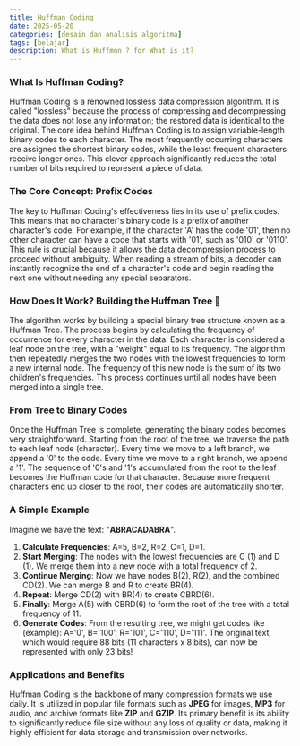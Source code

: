 ```yaml
---
title: Huffman Coding
date: 2025-05-20
categories: [desain dan analisis algoritma]
tags: [belajar]
description: What is Huffmon ? for What is it?
---
```


### What Is Huffman Coding?

Huffman Coding is a renowned lossless data compression algorithm. It is called "lossless" because the process of 
compressing and decompressing the data does not lose any information; the restored data is identical to the 
original. The core idea behind Huffman Coding is to assign variable-length binary codes to each character. The 
most frequently occurring characters are assigned the shortest binary codes, while the least frequent characters 
receive longer ones. This clever approach significantly reduces the total number of bits required to represent a 
piece of data.

### The Core Concept: Prefix Codes

The key to Huffman Coding's effectiveness lies in its use of prefix codes. This means that no character's binary 
code is a prefix of another character's code. For example, if the character 'A' has the code '01', then no other 
character can have a code that starts with '01', such as '010' or '0110'. This rule is crucial because it allows 
the data decompression process to proceed without ambiguity. When reading a stream of bits, a decoder can 
instantly recognize the end of a character's code and begin reading the next one without needing any special 
separators.

### How Does It Work? Building the Huffman Tree 🌳

The algorithm works by building a special binary tree structure known as a Huffman Tree. The process begins by 
calculating the frequency of occurrence for every character in the data. Each character is considered a leaf node 
on the tree, with a "weight" equal to its frequency. The algorithm then repeatedly merges the two nodes with the 
lowest frequencies to form a new internal node. The frequency of this new node is the sum of its two children's 
frequencies. This process continues until all nodes have been merged into a single tree.

### From Tree to Binary Codes

Once the Huffman Tree is complete, generating the binary codes becomes very straightforward. Starting from the 
root of the tree, we traverse the path to each leaf node (character). Every time we move to a left branch, we 
append a '0' to the code. Every time we move to a right branch, we append a '1'. The sequence of '0's and '1's 
accumulated from the root to the leaf becomes the Huffman code for that character. Because more frequent 
characters end up closer to the root, their codes are automatically shorter.

### A Simple Example

Imagine we have the text: "**ABRACADABRA**".
1.  **Calculate Frequencies**: A=5, B=2, R=2, C=1, D=1.
2.  **Start Merging**: The nodes with the lowest frequencies are C (1) and D (1). We merge them into a new node with a total frequency of 2.
3.  **Continue Merging**: Now we have nodes B(2), R(2), and the combined CD(2). We can merge B and R to create BR(4).
4.  **Repeat**: Merge CD(2) with BR(4) to create CBRD(6).
5.  **Finally**: Merge A(5) with CBRD(6) to form the root of the tree with a total frequency of 11.
6.  **Generate Codes**: From the resulting tree, we might get codes like (example): A='0', B='100', R='101', C='110', D='111'. The original text, which would require 88 bits (11 characters x 8 bits), can now be represented with only 23 bits!

### Applications and Benefits

Huffman Coding is the backbone of many compression formats we use daily. It is utilized in popular file formats 
such as **JPEG** for images, **MP3** for audio, and archive formats like **ZIP** and **GZIP**. Its primary benefit 
is its ability to significantly reduce file size without any loss of quality or data, making it highly efficient 
for data storage and transmission over networks.
